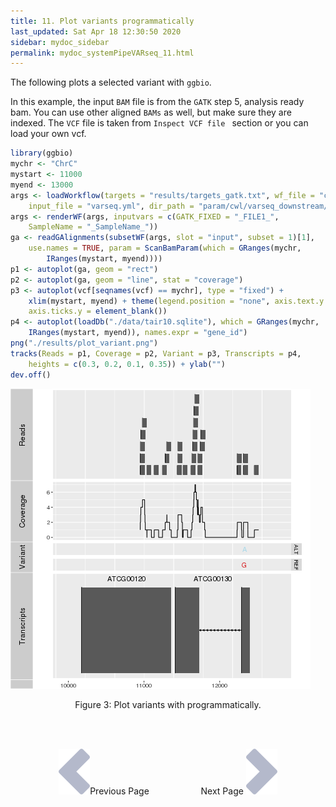 ```yaml
---
title: 11. Plot variants programmatically 
last_updated: Sat Apr 18 12:30:50 2020
sidebar: mydoc_sidebar
permalink: mydoc_systemPipeVARseq_11.html
---
```


The following plots a selected variant with `ggbio`.

In this example, the input `BAM` file is from the `GATK` step 5, analysis ready bam. 
You can use other aligned `BAMs` as well, but make sure they are indexed. The `VCF` 
file is taken from `Inspect VCF file ` section or you can load your own vcf.


```r
library(ggbio)
mychr <- "ChrC"
mystart <- 11000
myend <- 13000
args <- loadWorkflow(targets = "results/targets_gatk.txt", wf_file = "combine.cwl", 
    input_file = "varseq.yml", dir_path = "param/cwl/varseq_downstream/")
args <- renderWF(args, inputvars = c(GATK_FIXED = "_FILE1_", 
    SampleName = "_SampleName_"))
ga <- readGAlignments(subsetWF(args, slot = "input", subset = 1)[1], 
    use.names = TRUE, param = ScanBamParam(which = GRanges(mychr, 
        IRanges(mystart, myend))))
p1 <- autoplot(ga, geom = "rect")
p2 <- autoplot(ga, geom = "line", stat = "coverage")
p3 <- autoplot(vcf[seqnames(vcf) == mychr], type = "fixed") + 
    xlim(mystart, myend) + theme(legend.position = "none", axis.text.y = element_blank(), 
    axis.ticks.y = element_blank())
p4 <- autoplot(loadDb("./data/tair10.sqlite"), which = GRanges(mychr, 
    IRanges(mystart, myend)), names.expr = "gene_id")
png("./results/plot_variant.png")
tracks(Reads = p1, Coverage = p2, Variant = p3, Transcripts = p4, 
    heights = c(0.3, 0.2, 0.1, 0.35)) + ylab("")
dev.off()
```

![](./pages/mydoc/systemPipeVARseq_files/plot_variant.png)
<div align="center">Figure 3: Plot variants with programmatically.</div>

<br><br><center><a href="mydoc_systemPipeVARseq_10.html"><img src="images/left_arrow.png" alt="Previous page."></a>Previous Page &nbsp; &nbsp; &nbsp; &nbsp; &nbsp; &nbsp; &nbsp; &nbsp; &nbsp; &nbsp; Next Page
<a href="mydoc_systemPipeVARseq_12.html"><img src="images/right_arrow.png" alt="Next page."></a></center>

